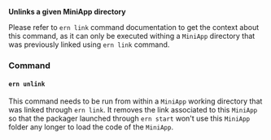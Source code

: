 **Unlinks a given MiniApp directory**

Please refer to `ern link` command documentation to get the context about this command, as it can only be executed withing a `MiniApp` directory that was previously linked using `ern link` command.

### Command

#### `ern unlink`

This command needs to be run from within a `MiniApp` working directory that was linked through `ern link`. It removes the link associated to this `MiniApp` so that the packager launched through `ern start` won't use this `MiniApp` folder any longer to load the code of the `MiniApp`.